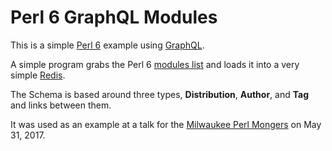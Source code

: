 # Perl 6 GraphQL Modules

This is a simple [Perl 6](https://perl6.org) example using
[GraphQL](http://graphql.tilmes.org/).

A simple program grabs the Perl 6 [modules
list](https://modules.perl6.org/.json) and loads it into a very simple
[Redis](https://redis.io/).

The Schema is based around three types, **Distribution**, **Author**,
and **Tag** and links between them.

It was used as an example at a talk for the [Milwaukee Perl
Mongers](https://www.meetup.com/Milwaukee-Perl-Mongers/) on May 31,
2017.

